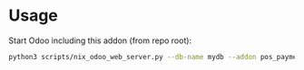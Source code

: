 # Usage

Start Odoo including this addon (from repo root):

```bash
python3 scripts/nix_odoo_web_server.py --db-name mydb --addon pos_payment_description
```
